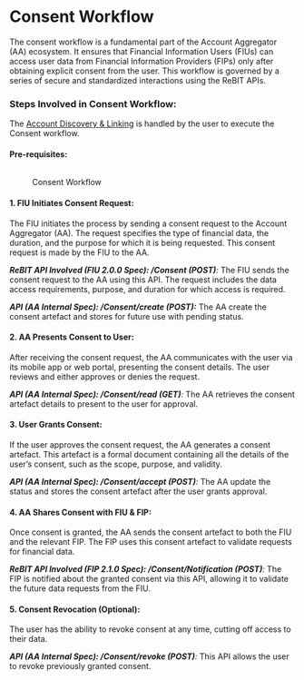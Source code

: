 # Consent Workflow

The consent workflow is a fundamental part of the Account Aggregator (AA) ecosystem. It ensures that Financial Information Users (FIUs) can access user data from Financial Information Providers (FIPs) only after obtaining explicit consent from the user. This workflow is governed by a series of secure and standardized interactions using the ReBIT APIs.

### **Steps Involved in Consent Workflow:**

The [Account Discovery & Linking](account-discovery-and-linking.md) is handled by the user to execute the Consent workflow.

#### Pre-requisites:

<figure><img src="https://lh7-rt.googleusercontent.com/docsz/AD_4nXfldUHurAqJFFUH1yDIOAEoxa2n666KTxfbGkOHF3XeDubtIhV0stST_y65hQEC1jYNxSbFRfsn_I-IHBqe9vkFIAHMRNK48ni2m0xjTKTe-ezJAQyys4rr2t1Uo-0KXfizZi7_Dw?key=bdSmp_LkiJMKaUQLHEN9__RS" alt=""><figcaption><p>Consent Workflow</p></figcaption></figure>

#### **1. FIU Initiates Consent Request:**

The FIU initiates the process by sending a consent request to the Account Aggregator (AA). The request specifies the type of financial data, the duration, and the purpose for which it is being requested. This consent request is made by the FIU to the AA.

_**ReBIT API Involved (FIU 2.0.0 Spec): /Consent (POST)**:_ The FIU sends the consent request to the AA using this API. The request includes the data access requirements, purpose, and duration for which access is required.

_**API (AA Internal Spec): /Consent/create (POST):**_ The AA create the consent artefact and stores for future use with pending status.

#### **2. AA Presents Consent to User:**

After receiving the consent request, the AA communicates with the user via its mobile app or web portal, presenting the consent details. The user reviews and either approves or denies the request.

_**API (AA Internal Spec): /Consent/read (GET)**:_ The AA retrieves the consent artefact details to present to the user for approval.

#### **3. User Grants Consent:**

If the user approves the consent request, the AA generates a consent artefact. This artefact is a formal document containing all the details of the user’s consent, such as the scope, purpose, and validity.

_**API (AA Internal Spec): /Consent/accept (POST)**:_ The AA update the status and stores the consent artefact after the user grants approval.

#### **4. AA Shares Consent with FIU & FIP:**

Once consent is granted, the AA sends the consent artefact to both the FIU and the relevant FIP. The FIP uses this consent artefact to validate requests for financial data.

_**ReBIT API Involved (FIP 2.1.0 Spec): /Consent/Notification (POST)**:_ The FIP is notified about the granted consent via this API, allowing it to validate the future data requests from the FIU.

#### **5. Consent Revocation (Optional):**

The user has the ability to revoke consent at any time, cutting off access to their data.

_**API  (AA Internal Spec): /Consent/revoke (POST)**:_ This API allows the user to revoke previously granted consent.
